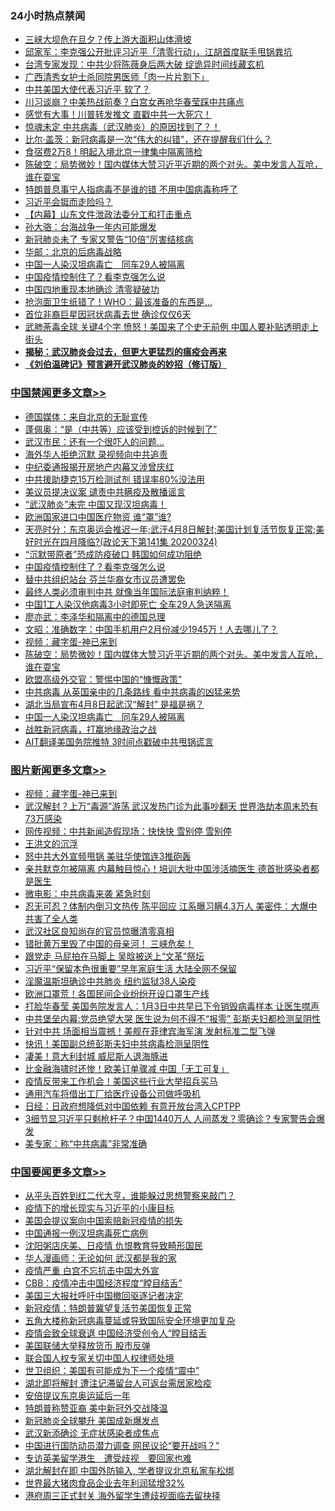 <div class="catlist">
<h3>24小时热点禁闻</h3>
<ul>
<li><a href="https://github.com/fqnews/bnews/blob/master/cbnews/20200324/1299457.md">三峡大坝危在旦夕？传上游大面积山体滑坡</a></li>
<li><a href="https://github.com/fqnews/bnews/blob/master/bannedvideo/20200324/1299580.md">邱家军：李克强公开批评习近平「清零行动」，江胡首度联手甩锅粪坑 </a></li>
<li><a href="https://github.com/fqnews/bnews/blob/master/cbnews/20200324/1299426.md">台湾专家发现：中共少将陈薇身后两大破 绽诡异时间线藏玄机</a></li>
<li><a href="https://github.com/fqnews/bnews/blob/master/baitai/20200324/1299469.md">广西清秀女护士杀同院男医师「肉一片片割下」</a></li>
<li><a href="https://github.com/fqnews/bnews/blob/master/cbnews/20200324/1299494.md">中共美国大使代表习近平 软了？</a></li>
<li><a href="https://github.com/fqnews/bnews/blob/master/cnnews/20200324/1299626.md">川习谈崩？中美热战前奏？白宫女再呛华春莹踩中共痛点</a></li>
<li><a href="https://github.com/fqnews/bnews/blob/master/cnnews/20200325/1299939.md">感觉有大事！川普转发推文 直戳中共一大死穴！</a></li>
<li><a href="https://github.com/fqnews/bnews/blob/master/comments/20200324/1299449.md">惊魂未定 中共病毒（武汉肺炎）的原因找到了？！</a></li>
<li><a href="https://github.com/fqnews/bnews/blob/master/baitai/20200325/1299711.md">比尔&#183;盖茨&#65306;新冠病毒是一次&#8220;伟大的纠错&#8221;&#65292;还在提醒我们什么&#65311;</a></li>
<li><a href="https://github.com/fqnews/bnews/blob/master/cbnews/20200324/1299433.md">食宿费2万8！明起入境北京一律集中隔离筛检</a></li>
<li><a href="https://github.com/fqnews/bnews/blob/master/cbnews/20200325/1299808.md">陈破空：局势微妙！国内媒体大赞习近平近期的两个对头。美中发言人互呛，谁在耍宝 </a></li>
<li><a href="https://github.com/fqnews/bnews/blob/master/worldnews/usa/20200324/1299500.md">特朗普息事宁人指病毒不是谁的错 不用中国病毒称呼了</a></li>
<li><a href="https://github.com/fqnews/bnews/blob/master/ssgc/20200325/1299652.md">习近平会铤而走险吗？</a></li>
<li><a href="https://github.com/fqnews/bnews/blob/master/cbnews/20200324/1299458.md">【内幕】山东文件泄政法委分工和打击重点</a></li>
<li><a href="https://github.com/fqnews/bnews/blob/master/ssgc/20200325/1299878.md">孙大骆：台海战争一年内可能爆发</a></li>
<li><a href="https://github.com/fqnews/bnews/blob/master/cbnews/20200324/1299633.md">新冠肺炎未了 专家又警告“10倍”厉害结核病</a></li>
<li><a href="https://github.com/fqnews/bnews/blob/master/cbnews/20200325/1299688.md">华邮：北京的后病毒战略</a></li>
<li><a href="https://github.com/fqnews/bnews/blob/master/cbnews/20200325/1299731.md">中国一人染汉坦病毒亡　同车29人被隔离</a></li>
<li><a href="https://github.com/fqnews/bnews/blob/master/cbnews/20200325/1299962.md">中国疫情控制住了？看李克强怎么说</a></li>
<li><a href="https://github.com/fqnews/bnews/blob/master/cbnews/20200324/1299501.md">中国四地重现本地确诊 清零疑破功</a></li>
<li><a href="https://github.com/fqnews/bnews/blob/master/funmedia/20200325/1299765.md">抢泡面卫生纸错了！WHO：最该准备的东西是…</a></li>
<li><a href="https://github.com/fqnews/bnews/blob/master/yule/20200325/1299679.md">首位非裔巨星因冠状病毒去世 确诊仅仅6天</a></li>
<li><a href="https://github.com/fqnews/bnews/blob/master/cbnews/20200324/1299600.md">武肺荼毒全球 关键4个字 愤怒！美国来了个史无前例 中国人要补贴透明走上街头</a></li>
<li><b><a href="https://github.com/fqnews/bnews/blob/master/comments/20200211/1275071.md" target="_blank">揭秘：武汉肺炎会过去，但更大更猛烈的瘟疫会再来</a></b></li>
<li><b><a href="https://github.com/fqnews/bnews/blob/master/comments/20200207/1272816.md" target="_blank">《刘伯温碑记》预言避开武汉肺炎的妙招（修订版）</a></b></li>
</ul>
</div>

<div class="catlist">
<h3><a href="https://github.com/fqnews/bnews/blob/master/cbnews/" target="_blank">中国禁闻</a><span><a href="https://github.com/fqnews/bnews/blob/master/cbnews/" target="_blank" rel="nofollow">更多文章>></a></span></h3>
<ul>
<li><a href="https://github.com/fqnews/bnews/blob/master/cbnews/20200325/1300033.md" target="_blank">德国媒体：来自北京的无耻宣传</a></li>
<li><a href="https://github.com/fqnews/bnews/blob/master/cbnews/20200325/1300032.md" target="_blank">蓬佩奥：“是（中共等）应该受到控诉的时候到了”</a></li>
<li><a href="https://github.com/fqnews/bnews/blob/master/cbnews/20200325/1300031.md" target="_blank">武汉市民：还有一个很吓人的问题&#8230;</a></li>
<li><a href="https://github.com/fqnews/bnews/blob/master/cbnews/20200325/1300020.md" target="_blank">海外华人拒绝沉默 录视频向中共追责</a></li>
<li><a href="https://github.com/fqnews/bnews/blob/master/cbnews/20200325/1300000.md" target="_blank">中纪委通报揭开房地产内幕又涉曾庆红</a></li>
<li><a href="https://github.com/fqnews/bnews/blob/master/cbnews/20200325/1299999.md" target="_blank">中共援助捷克15万检测试剂 错误率80%没法用</a></li>
<li><a href="https://github.com/fqnews/bnews/blob/master/cbnews/20200325/1299998.md" target="_blank">美议员提决议案 谴责中共瞒疫及散播谣言</a></li>
<li><a href="https://github.com/fqnews/bnews/blob/master/cbnews/20200325/1299996.md" target="_blank">“武汉肺炎”未完 中国又现汉坦病毒！</a></li>
<li><a href="https://github.com/fqnews/bnews/blob/master/cbnews/20200325/1299992.md" target="_blank">欧洲国家进口中国医疗物资 谁“罩”谁?</a></li>
<li><a href="https://github.com/fqnews/bnews/blob/master/cbnews/20200325/1299989.md" target="_blank">天亮时分：东京奥运会推迟一年;武汗4月8日解封;美国计划复活节恢复正常;美好时光在四月降临?(政论天下第141集 20200324)</a></li>
<li><a href="https://github.com/fqnews/bnews/blob/master/cbnews/20200325/1299975.md" target="_blank">“沉默带原者”恐成防疫破口 韩国如何成功阻绝</a></li>
<li><a href="https://github.com/fqnews/bnews/blob/master/cbnews/20200325/1299962.md" target="_blank">中国疫情控制住了？看李克强怎么说</a></li>
<li><a href="https://github.com/fqnews/bnews/blob/master/cbnews/20200325/1299911.md" target="_blank">替中共组织站台 芬兰华裔女市议员遭罢免</a></li>
<li><a href="https://github.com/fqnews/bnews/blob/master/cbnews/20200325/1299910.md" target="_blank">最终人类必须审判中共 就像当年国际法庭审判纳粹！</a></li>
<li><a href="https://github.com/fqnews/bnews/blob/master/cbnews/20200325/1299909.md" target="_blank">中国1工人染汉他病毒3小时即死亡 全车29人急送隔离</a></li>
<li><a href="https://github.com/fqnews/bnews/blob/master/cbnews/20200325/1299871.md" target="_blank">廖亦武：李泽华和隔离中的德国总理</a></li>
<li><a href="https://github.com/fqnews/bnews/blob/master/cbnews/20200325/1299860.md" target="_blank">文昭：准确数字：中国手机用户2月份减少1945万！人去哪儿了？</a></li>
<li><a href="https://github.com/fqnews/bnews/blob/master/comments/20200325/1299854.md" target="_blank">视频：藏字蛋-神已来到</a></li>
<li><a href="https://github.com/fqnews/bnews/blob/master/cbnews/20200325/1299808.md" target="_blank">陈破空：局势微妙！国内媒体大赞习近平近期的两个对头。美中发言人互呛，谁在耍宝</a></li>
<li><a href="https://github.com/fqnews/bnews/blob/master/cbnews/20200325/1299804.md" target="_blank">欧盟高级外交官：警惕中国的“慷慨政策”</a></li>
<li><a href="https://github.com/fqnews/bnews/blob/master/cbnews/20200325/1299740.md" target="_blank">中共病毒 从英国亲中的几条路线 看中共病毒的凶猛来势</a></li>
<li><a href="https://github.com/fqnews/bnews/blob/master/cbnews/20200325/1299739.md" target="_blank">湖北当局宣布4月8日起武汉“解封” 是福是祸？</a></li>
<li><a href="https://github.com/fqnews/bnews/blob/master/cbnews/20200325/1299731.md" target="_blank">中国一人染汉坦病毒亡　同车29人被隔离</a></li>
<li><a href="https://github.com/fqnews/bnews/blob/master/cbnews/20200325/1299730.md" target="_blank">战胜新冠病毒，打赢地缘政治之战</a></li>
<li><a href="https://github.com/fqnews/bnews/blob/master/cbnews/20200325/1299725.md" target="_blank">AIT翻译美国务院推特 3时间点戳破中共甩锅谎言</a></li>

</ul>
</div>
<div class="catlist">
<h3><a href="https://github.com/fqnews/bnews/blob/master/topimagenews/" target="_blank">图片新闻</a><span><a href="https://github.com/fqnews/bnews/blob/master/topimagenews/" target="_blank" rel="nofollow">更多文章>></a></span></h3>
<ul>
<li><a href="https://github.com/fqnews/bnews/blob/master/comments/20200325/1299854.md" target="_blank">视频：藏字蛋-神已来到</a></li>
<li><a href="https://github.com/fqnews/bnews/blob/master/topimagenews/20200324/1299418.md" target="_blank">武汉解封？上万“毒源”游荡 武汉发热门诊为此事吵翻天 世界浩劫本周末恐有73万感染</a></li>
<li><a href="https://github.com/fqnews/bnews/blob/master/topimagenews/20200324/1299417.md" target="_blank">网传视频：中共新闻造假现场：快快快 雪别停 雪别停</a></li>
<li><a href="https://github.com/fqnews/bnews/blob/master/topimagenews/20200324/1299393.md" target="_blank">王洪文的沉浮</a></li>
<li><a href="https://github.com/fqnews/bnews/blob/master/topimagenews/20200324/1299011.md" target="_blank">怒中共大外宣频甩锅 美驻华使馆连3推砲轰</a></li>
<li><a href="https://github.com/fqnews/bnews/blob/master/topimagenews/20200323/1298960.md" target="_blank">亲共默克尔被隔离 内幕触目惊心！培训大批中国涉活摘医生 德首批感染者都是医生</a></li>
<li><a href="https://github.com/fqnews/bnews/blob/master/comments/20200323/1298854.md" target="_blank">微电影：中共病毒来袭 紧急时刻</a></li>
<li><a href="https://github.com/fqnews/bnews/blob/master/topimagenews/20200323/1298806.md" target="_blank">忍无可忍？体制内倒习文热传 陈平回应 江系曝习瞒4.3万人 美密件：大爆中共害了全人类</a></li>
<li><a href="https://github.com/fqnews/bnews/blob/master/topimagenews/20200323/1298798.md" target="_blank">武汉社区良知尚存的官员惊曝清零真相</a></li>
<li><a href="https://github.com/fqnews/bnews/blob/master/topimagenews/20200323/1298774.md" target="_blank">错批黄万里毁了中国的母亲河！ 三峡危矣！</a></li>
<li><a href="https://github.com/fqnews/bnews/blob/master/topimagenews/20200323/1298757.md" target="_blank">跟党走 马屁拍在马脚上 吴晗被送上“文革”祭坛</a></li>
<li><a href="https://github.com/fqnews/bnews/blob/master/topimagenews/20200323/1298686.md" target="_blank">习近平“保留本色很重要”早年家庭生活 大陆全网不保留</a></li>
<li><a href="https://github.com/fqnews/bnews/blob/master/topimagenews/20200323/1298657.md" target="_blank">淫魔温斯坦确诊中共肺炎 纽约监狱38人染疫</a></li>
<li><a href="https://github.com/fqnews/bnews/blob/master/topimagenews/20200322/1298400.md" target="_blank">欧洲口罩荒！各国民间企业纷纷开设口罩生产线</a></li>
<li><a href="https://github.com/fqnews/bnews/blob/master/topimagenews/20200322/1298376.md" target="_blank">打脸华春莹 美国务院发言人：1月3日中共早已下令销毁病毒样本 让医生噤声</a></li>
<li><a href="https://github.com/fqnews/bnews/blob/master/topimagenews/20200322/1298247.md" target="_blank">中共堡垒内幕:党员绝望大哭 医生说为何不得不“报零” 彭斯夫妇都检测呈阴性</a></li>
<li><a href="https://github.com/fqnews/bnews/blob/master/topimagenews/20200322/1298236.md" target="_blank">针对中共 场面相当震撼！美舰在菲律宾海军演 发射标准二型飞弹</a></li>
<li><a href="https://github.com/fqnews/bnews/blob/master/topimagenews/20200322/1298145.md" target="_blank">快讯！美国副总统彭斯夫妇中共病毒检测呈阴性</a></li>
<li><a href="https://github.com/fqnews/bnews/blob/master/topimagenews/20200322/1298052.md" target="_blank">凄美！意大利封城 威尼斯人退海豚进</a></li>
<li><a href="https://github.com/fqnews/bnews/blob/master/topimagenews/20200322/1298011.md" target="_blank">比金融海啸时还惨！欧美订单骤减 中国「无工可复」</a></li>
<li><a href="https://github.com/fqnews/bnews/blob/master/topimagenews/20200322/1297908.md" target="_blank">疫情反带来工作机会！美国这些行业大举招兵买马</a></li>
<li><a href="https://github.com/fqnews/bnews/blob/master/topimagenews/20200321/1297882.md" target="_blank">通用汽车将借出工厂给医疗设备公司做呼吸机</a></li>
<li><a href="https://github.com/fqnews/bnews/blob/master/topimagenews/20200321/1297881.md" target="_blank">日经：日政府想降低对中国依赖 有意开放台湾入CPTPP</a></li>
<li><a href="https://github.com/fqnews/bnews/blob/master/topimagenews/20200321/1297836.md" target="_blank">3细节显习近平只剩枪杆子？中国1440万人 人间蒸发？零确诊？专家警告会爆发</a></li>
<li><a href="https://github.com/fqnews/bnews/blob/master/comments/20200321/1297635.md" target="_blank">美专家：称“中共病毒”非常准确</a></li>

</ul>
</div>
<div class="catlist">
<h3><a href="https://github.com/fqnews/bnews/blob/master/headline/" target="_blank">中国要闻</a><span><a href="https://github.com/fqnews/bnews/blob/master/headline/" target="_blank" rel="nofollow">更多文章>></a></span></h3>
<ul>
<li><a href="https://github.com/fqnews/bnews/blob/master/headline/20200325/1299990.md" target="_blank">从平头百姓到红二代大亨，谁能躲过思想警察来敲门？</a></li>
<li><a href="https://github.com/fqnews/bnews/blob/master/headline/20200325/1299880.md" target="_blank">疫情下的增长现实与习近平的小康目标</a></li>
<li><a href="https://github.com/fqnews/bnews/blob/master/headline/20200325/1299849.md" target="_blank">美国会提议案向中国索赔新冠疫情的损失</a></li>
<li><a href="https://github.com/fqnews/bnews/blob/master/headline/20200325/1299848.md" target="_blank">中国通报一例汉坦病毒死亡病例</a></li>
<li><a href="https://github.com/fqnews/bnews/blob/master/headline/20200325/1299801.md" target="_blank">沈阳粥店庆美、日疫情 仇恨教育导致畸形国民</a></li>
<li><a href="https://github.com/fqnews/bnews/blob/master/headline/20200325/1299757.md" target="_blank">华人漫画师：无论如何  武汉都是我的家</a></li>
<li><a href="https://github.com/fqnews/bnews/blob/master/headline/20200325/1299756.md" target="_blank">疫情严重 白宫不忘抗击中国大外宣</a></li>
<li><a href="https://github.com/fqnews/bnews/blob/master/headline/20200325/1299755.md" target="_blank">CBB：疫情冲击中国经济程度“瞠目结舌”</a></li>
<li><a href="https://github.com/fqnews/bnews/blob/master/headline/20200325/1299754.md" target="_blank">美国三大报社呼吁中国撤回驱逐记者决定</a></li>
<li><a href="https://github.com/fqnews/bnews/blob/master/headline/20200325/1299753.md" target="_blank">新冠疫情：特朗普冀望复活节美国恢复正常</a></li>
<li><a href="https://github.com/fqnews/bnews/blob/master/headline/20200325/1299734.md" target="_blank">五角大楼称新冠病毒蔓延或导致国际安全环境更加复杂</a></li>
<li><a href="https://github.com/fqnews/bnews/blob/master/headline/20200325/1299733.md" target="_blank">疫情会致全球衰退   中国经济受创令人“瞠目结舌</a></li>
<li><a href="https://github.com/fqnews/bnews/blob/master/headline/20200325/1299707.md" target="_blank">美国联储大举释放货币 股市反弹</a></li>
<li><a href="https://github.com/fqnews/bnews/blob/master/headline/20200325/1299706.md" target="_blank">联合国人权专家关切中国人权律师处境</a></li>
<li><a href="https://github.com/fqnews/bnews/blob/master/headline/20200325/1299682.md" target="_blank">世卫组织：美国有可能成为下一个疫情“震中”</a></li>
<li><a href="https://github.com/fqnews/bnews/blob/master/headline/20200325/1299660.md" target="_blank">湖北即将解封 遭注记滞留台人可返台需居家检疫</a></li>
<li><a href="https://github.com/fqnews/bnews/blob/master/headline/20200325/1299649.md" target="_blank">安倍提议东京奥运延后一年</a></li>
<li><a href="https://github.com/fqnews/bnews/blob/master/headline/20200325/1299648.md" target="_blank">特朗普称赞亚裔 美中新冠外交战降温</a></li>
<li><a href="https://github.com/fqnews/bnews/blob/master/headline/20200325/1299647.md" target="_blank">新冠肺炎全球攀升 美国成新爆发点</a></li>
<li><a href="https://github.com/fqnews/bnews/blob/master/headline/20200325/1299646.md" target="_blank">武汉新添确诊 无症状感染者成焦点</a></li>
<li><a href="https://github.com/fqnews/bnews/blob/master/headline/20200324/1299636.md" target="_blank">中国进行国防动员潜力调查      网民议论“要开战吗？”</a></li>
<li><a href="https://github.com/fqnews/bnews/blob/master/headline/20200324/1299635.md" target="_blank">专访英美留学港生　遭受歧视　要回家也难</a></li>
<li><a href="https://github.com/fqnews/bnews/blob/master/headline/20200324/1299629.md" target="_blank">湖北解封在即 中国外防输入, 学者提议北京私家车松绑</a></li>
<li><a href="https://github.com/fqnews/bnews/blob/master/headline/20200324/1299628.md" target="_blank">世界最大猪肉食品企业去年利润猛增32%</a></li>
<li><a href="https://github.com/fqnews/bnews/blob/master/headline/20200324/1299627.md" target="_blank">港府周三正式封关 海外留学生遭歧视面临去留抉择</a></li>

</ul>
</div>